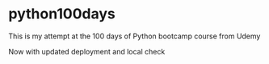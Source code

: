 # python100days

This is my attempt at the 100 days of Python bootcamp course from Udemy

Now with updated deployment and local check
